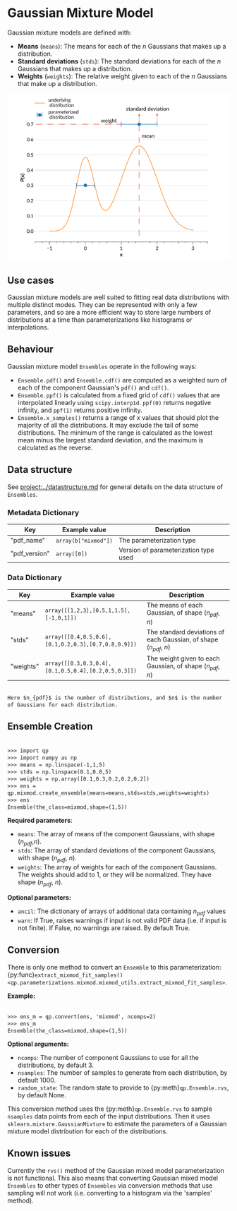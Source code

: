 # Gaussian Mixture Model

Gaussian mixture models are defined with:

- **Means** (`means`): The means for each of the $n$ Gaussians that makes up a distribution.
- **Standard deviations** (`stds`): The standard deviations for each of the $n$ Gaussians that makes up a distribution.
- **Weights** (`weights`): The relative weight given to each of the $n$ Gaussians that make up a distribution.

![mixmod-example](../../assets/mixmod-bimodal-example-annotated.svg)

## Use cases

Gaussian mixture models are well suited to fitting real data distributions with multiple distinct modes. They can be represented with only a few parameters, and so are a more efficient way to store large numbers of distributions at a time than parameterizations like histograms or interpolations.

## Behaviour

Gaussian mixture model `Ensembles` operate in the following ways:

- `Ensemble.pdf()` and `Ensemble.cdf()` are computed as a weighted sum of each of the component Gaussian's `pdf()` and `cdf()`.
- `Ensemble.ppf()` is calculated from a fixed grid of `cdf()` values that are interpolated linearly using `scipy.interp1d`. `ppf(0)` returns negative infinity, and `ppf(1)` returns positive infinity.
- `Ensemble.x_samples()` returns a range of $x$ values that should plot the majority of all the distributions. It may exclude the tail of some distributions. The minimum of the range is calculated as the lowest mean minus the largest standard deviation, and the maximum is calculated as the reverse.

## Data structure

See <project:../datastructure.md> for general details on the data structure of `Ensembles`.

### Metadata Dictionary

| Key           | Example value        | Description                           |
| ------------- | -------------------- | ------------------------------------- |
| "pdf_name"    | `array(b["mixmod"])` | The parameterization type             |
| "pdf_version" | `array([0])`         | Version of parameterization type used |

### Data Dictionary

| Key       | Example value                                        | Description                                                         |
| --------- | ---------------------------------------------------- | ------------------------------------------------------------------- |
| "means"   | `array([[1,2,3],[0.5,1,1.5],[-1,0,1]])`              | The means of each Gaussian, of shape ($n_{pdf}$, $n$)               |
| "stds"    | `array([[0.4,0.5,0.6],[0.1,0.2,0.3],[0.7,0.8,0.9]])` | The standard deviations of each Gaussian, of shape ($n_{pdf}$, $n$) |
| "weights" | `array([[0.3,0.3,0.4],[0.1,0.5,0.4],[0.2,0.5,0.3]])` | The weight given to each Gaussian, of shape ($n_{pdf}$, $n$)        |

```{note}

Here $n_{pdf}$ is the number of distributions, and $n$ is the number of Gaussians for each distribution.

```

## Ensemble Creation

```{doctest}

>>> import qp
>>> import numpy as np
>>> means = np.linspace(-1,1,5)
>>> stds = np.linspace(0.1,0.8,5)
>>> weights = np.array([0.1,0.3,0.2,0.2,0.2])
>>> ens = qp.mixmod.create_ensemble(means=means,stds=stds,weights=weights)
>>> ens
Ensemble(the_class=mixmod,shape=(1,5))

```

**Required parameters**:

- `means`: The array of means of the component Gaussians, with shape ($n_{pdf}$,$n$).
- `stds`: The array of standard deviations of the component Gaussians, with shape ($n_{pdf}$, $n$).
- `weights`: The array of weights for each of the component Gaussians. The weights should add to 1, or they will be normalized. They have shape ($n_{pdf}$, $n$).

**Optional parameters:**

- `ancil`: The dictionary of arrays of additional data containing $n_{pdf}$ values
- `warn`: If True, raises warnings if input is not valid PDF data (i.e. if input is not finite). If False, no warnings are raised. By default True.

## Conversion

There is only one method to convert an `Ensemble` to this parameterization: {py:func}`extract_mixmod_fit_samples() <qp.parameterizations.mixmod.mixmod_utils.extract_mixmod_fit_samples>`.

**Example:**

```{doctest}

>>> ens_m = qp.convert(ens, 'mixmod', ncomps=2)
>>> ens_m
Ensemble(the_class=mixmod,shape=(1,5))

```

**Optional arguments:**

- `ncomps`: The number of component Gaussians to use for all the distributions, by default 3.
- `nsamples`: The number of samples to generate from each distribution, by default 1000.
- `random_state`: The random state to provide to {py:meth}`qp.Ensemble.rvs`, by default None.

This conversion method uses the {py:meth}`qp.Ensemble.rvs` to sample `nsamples` data points from each of the input distributions. Then it uses `sklearn.mixture.GaussianMixture` to estimate the parameters of a Gaussian mixture model distribution for each of the distributions.

## Known issues

Currently the `rvs()` method of the Gaussian mixed model parameterization is not functional. This also means that converting Gaussian mixed model `Ensembles` to other types of `Ensembles` via conversion methods that use sampling will not work (i.e. converting to a histogram via the 'samples' method).
